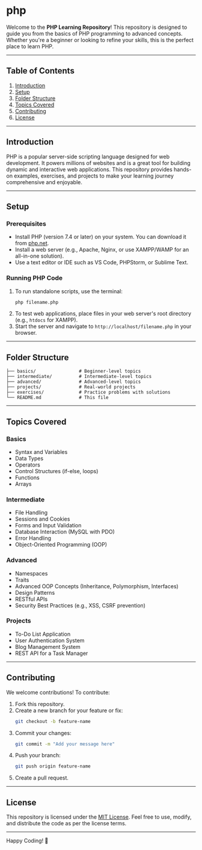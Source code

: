 # php

Welcome to the **PHP Learning Repository**! This repository is designed to guide you from the basics of PHP programming to advanced concepts. Whether you're a beginner or looking to refine your skills, this is the perfect place to learn PHP.

---

## Table of Contents

1. [Introduction](#introduction)
2. [Setup](#setup)
3. [Folder Structure](#folder-structure)
4. [Topics Covered](#topics-covered)
5. [Contributing](#contributing)
6. [License](#license)

---

## Introduction

PHP is a popular server-side scripting language designed for web development. It powers millions of websites and is a great tool for building dynamic and interactive web applications. This repository provides hands-on examples, exercises, and projects to make your learning journey comprehensive and enjoyable.

---

## Setup

### Prerequisites
- Install PHP (version 7.4 or later) on your system. You can download it from [php.net](https://www.php.net/downloads).
- Install a web server (e.g., Apache, Nginx, or use XAMPP/WAMP for an all-in-one solution).
- Use a text editor or IDE such as VS Code, PHPStorm, or Sublime Text.

### Running PHP Code
1. To run standalone scripts, use the terminal:
   ```bash
   php filename.php
   ```
2. To test web applications, place files in your web server's root directory (e.g., `htdocs` for XAMPP).
3. Start the server and navigate to `http://localhost/filename.php` in your browser.

---

## Folder Structure

```plaintext
├── basics/                # Beginner-level topics
├── intermediate/          # Intermediate-level topics
├── advanced/              # Advanced-level topics
├── projects/              # Real-world projects
├── exercises/             # Practice problems with solutions
└── README.md              # This file
```

---

## Topics Covered

### Basics
- Syntax and Variables
- Data Types
- Operators
- Control Structures (if-else, loops)
- Functions
- Arrays

### Intermediate
- File Handling
- Sessions and Cookies
- Forms and Input Validation
- Database Interaction (MySQL with PDO)
- Error Handling
- Object-Oriented Programming (OOP)

### Advanced
- Namespaces
- Traits
- Advanced OOP Concepts (Inheritance, Polymorphism, Interfaces)
- Design Patterns
- RESTful APIs
- Security Best Practices (e.g., XSS, CSRF prevention)

### Projects
- To-Do List Application
- User Authentication System
- Blog Management System
- REST API for a Task Manager

---

## Contributing

We welcome contributions! To contribute:
1. Fork this repository.
2. Create a new branch for your feature or fix:
   ```bash
   git checkout -b feature-name
   ```
3. Commit your changes:
   ```bash
   git commit -m "Add your message here"
   ```
4. Push your branch:
   ```bash
   git push origin feature-name
   ```
5. Create a pull request.

---

## License

This repository is licensed under the [MIT License](LICENSE). Feel free to use, modify, and distribute the code as per the license terms.

---

Happy Coding! 🚀
